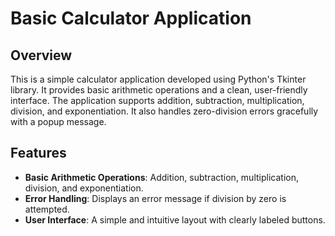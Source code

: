 # Basic Calculator Application

## Overview

This is a simple calculator application developed using Python's Tkinter library. It provides basic arithmetic operations and a clean, user-friendly interface. The application supports addition, subtraction, multiplication, division, and exponentiation. It also handles zero-division errors gracefully with a popup message.

## Features

- **Basic Arithmetic Operations**: Addition, subtraction, multiplication, division, and exponentiation.
- **Error Handling**: Displays an error message if division by zero is attempted.
- **User Interface**: A simple and intuitive layout with clearly labeled buttons.
